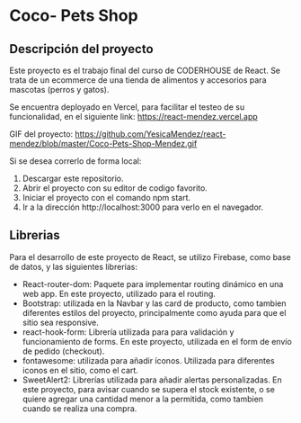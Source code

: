 # Coco- Pets Shop

## Descripción del proyecto

Este proyecto es el trabajo final del curso de CODERHOUSE de React. Se trata de un ecommerce de una tienda de alimentos y accesorios para mascotas (perros y gatos).

Se encuentra deployado en Vercel, para facilitar el testeo de su funcionalidad, en el siguiente link:
https://react-mendez.vercel.app

GIF del proyecto:
https://github.com/YesicaMendez/react-mendez/blob/master/Coco-Pets-Shop-Mendez.gif

Si se desea correrlo de forma local:
1. Descargar este repositorio.
2. Abrir el proyecto con su editor de codigo favorito.
3. Iniciar el proyecto con el comando npm start.
4. Ir a la dirección http://localhost:3000 para verlo en el navegador.

## Librerias

Para el desarrollo de este proyecto de React, se utilizo Firebase, como base de datos, y las siguientes librerias:

- React-router-dom: Paquete para implementar routing dinámico en una web app. En este proyecto, utilizado para el routing.
- Bootstrap: utilizada en la Navbar y las card de producto, como tambien diferentes estilos del proyecto, principalmente como ayuda para que el sitio sea responsive.
- react-hook-form: Librería utilizada para para validación y funcionamiento de forms. En este proyecto, utilizada en el form de envío de pedido (checkout).
- fontawesome: utilizada para añadir íconos. Utilizada para diferentes iconos en el sitio, como el cart.
- SweetAlert2: Librerías utilizada para añadir alertas personalizadas. En este proyecto, para avisar cuando se supera el stock existente, o se quiere agregar una cantidad menor a la permitida, como tambien cuando se realiza una compra.
